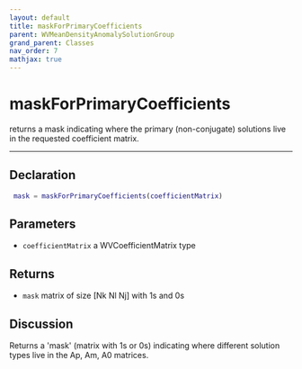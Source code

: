 ```yaml
---
layout: default
title: maskForPrimaryCoefficients
parent: WVMeanDensityAnomalySolutionGroup
grand_parent: Classes
nav_order: 7
mathjax: true
---
```


#  maskForPrimaryCoefficients

returns a mask indicating where the primary (non-conjugate) solutions live in the requested coefficient matrix.


---

## Declaration
```matlab
 mask = maskForPrimaryCoefficients(coefficientMatrix)
```
## Parameters
+ `coefficientMatrix`  a WVCoefficientMatrix type

## Returns
+ `mask`  matrix of size [Nk Nl Nj] with 1s and 0s

## Discussion

  Returns a 'mask' (matrix with 1s or 0s) indicating where
  different solution types live in the Ap, Am, A0 matrices.
 
        
